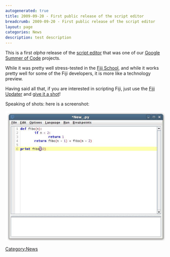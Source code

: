 ```yaml
---
autogenerated: true
title: 2009-09-20 - First public release of the script editor
breadcrumb: 2009-09-20 - First public release of the script editor
layout: page
categories: News
description: test description
---
```


This is a first *alpha* release of the [script editor](SoC_2009_Ideas#Add_a_simple_yet_minimally_powerful_plugin_and_script_editor "wikilink") that was one of our [Google Summer of Code](2009-04-20_-_Summer_of_Code__We_got_us_three_students "wikilink") projects.

While it was pretty well stress-tested in the [Fiji School](2009-08-04_-_Fiji_School_-_Last_Call_for_Student_Applications "wikilink"), and while it works pretty well for some of the Fiji developers, it is more like a technology preview.

Having said all that, if you are interested in scripting Fiji, just use the [Fiji Updater](Update_Fiji "wikilink") and [give it a shot](Using_the_Script_Editor "wikilink")\!

Speaking of shots: here is a screenshot:

![Script-Editor-first-script.jpg](/images/pages/Script-Editor-first-script.jpg "Script-Editor-first-script.jpg")

[Category:News](Category_News "wikilink")
